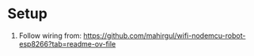 # Setup

1. Follow wiring from: https://github.com/mahirgul/wifi-nodemcu-robot-esp8266?tab=readme-ov-file